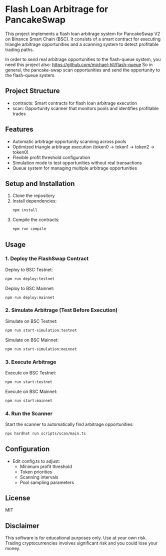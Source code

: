 # Flash Loan Arbitrage for PancakeSwap

This project implements a flash loan arbitrage system for PancakeSwap V2 on Binance Smart Chain (BSC). It consists of a smart contract for executing triangle arbitrage opportunities and a scanning system to detect profitable trading paths.

In order to send real arbitrage opportunities to the flash-queue system, you need this project also:
<https://github.com/michael-hll/flash-queue>
So in general, the pancake-swap scan opportunities and send the opportunity to the flash-queue system.

## Project Structure

- contracts: Smart contracts for flash loan arbitrage execution
- scan: Opportunity scanner that monitors pools and identifies profitable trades

## Features

- Automatic arbitrage opportunity scanning across pools
- Optimized triangle arbitrage execution (token0 → token1 → token2 → token0)
- Flexible profit threshold configuration
- Simulation mode to test opportunities without real transactions
- Queue system for managing multiple arbitrage opportunities

## Setup and Installation

1. Clone the repository
2. Install dependencies:
   ```bash
   npm install
   ```
3. Compile the contracts:
   ```bash
   npm run compile
   ```

## Usage

### 1. Deploy the FlashSwap Contract

Deploy to BSC Testnet:

```bash
npm run deploy:testnet
```

Deploy to BSC Mainnet:

```bash
npm run deploy:mainnet
```

### 2. Simulate Arbitrage (Test Before Execution)

Simulate on BSC Testnet:

```bash
npm run start-simulation:testnet
```

Simulate on BSC Mainnet:

```bash
npm run start-simulation:mainnet
```

### 3. Execute Arbitrage

Execute on BSC Testnet:

```bash
npm run start:testnet
```

Execute on BSC Mainnet:

```bash
npm run start:mainnet
```

### 4. Run the Scanner

Start the scanner to automatically find arbitrage opportunities:

```bash
npx hardhat run scripts/scan/main.ts
```

## Configuration

- Edit config.ts to adjust:
  - Minimum profit threshold
  - Token priorities
  - Scanning intervals
  - Pool sampling parameters

## License

MIT

## Disclaimer

This software is for educational purposes only. Use at your own risk. Trading cryptocurrencies involves significant risk and you could lose your money.
